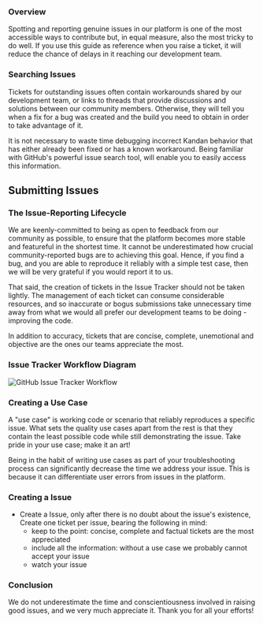 ### Overview
Spotting and reporting genuine issues in our platform is one of the most accessible ways to contribute but, in equal measure, also the most tricky to do well. If you use this guide as reference when you raise a ticket, it will reduce the chance of delays in it reaching our development team.

### Searching Issues
Tickets for outstanding issues often contain workarounds shared by our development team, or links to threads that provide discussions and solutions between our community members. Otherwise, they will tell you when a fix for a bug was created and the build you need to obtain in order to take advantage of it. 

It is not necessary to waste time debugging incorrect Kandan behavior that has either already been fixed or has a known workaround. Being familiar with GitHub's powerful issue search tool, will enable you to easily access this information.

## Submitting Issues
### The Issue-Reporting Lifecycle
We are keenly-committed to being as open to feedback from our community as possible, to ensure that the platform becomes more stable and featureful in the shortest time. It cannot be underestimated how crucial community-reported bugs are to achieving this goal. Hence, if you find a bug, and you are able to reproduce it reliably with a simple test case, then we will be very grateful if you would report it to us.

That said, the creation of tickets in the Issue Tracker should not be taken lightly. The management of each ticket can consume considerable resources, and so inaccurate or bogus submissions take unnecessary time away from what we would all prefer our development teams to be doing - improving the code.

In addition to accuracy, tickets that are concise, complete, unemotional and objective are the ones our teams appreciate the most. 

### Issue Tracker Workflow Diagram
![GitHub Issue Tracker Workflow](https://raw.github.com/kandanapp/kandan/resources/GH-Issue_Tracker.png)

### Creating a Use Case
A "use case" is working code or scenario that reliably reproduces a specific issue. What sets the quality use cases apart from the rest is that they contain the least possible code while still demonstrating the issue. Take pride in your use case; make it an art!

Being in the habit of writing use cases as part of your troubleshooting process can significantly decrease the time we address your issue. This is because it can differentiate user errors from issues in the platform.

### Creating a Issue
* Create a Issue, only after there is no doubt about the issue's existence, Create one ticket per issue, bearing the following in mind:
    * keep to the point: concise, complete and factual tickets are the most appreciated
    * include all the information: without a use case we probably cannot accept your issue
    * watch your issue

### Conclusion
We do not underestimate the time and conscientiousness involved in raising good issues, and we very much appreciate it. Thank you for all your efforts!
